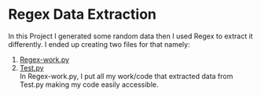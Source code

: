 # Regex Data Extraction
In this Project I generated some random data then I used Regex to extract it differently. I ended up creating two files for that namely:<br>
1. [Regex-work.py](https://github.com/N-SilverJr/alu_regex-data-extraction-N-Silverjr-/blob/main/Regex-work.py)
2. [Test.py](https://github.com/N-SilverJr/alu_regex-data-extraction-N-Silverjr-/blob/main/Test.py)<br>
In Regex-work.py, I put all my work/code that extracted data from Test.py making my code easily accessible.
